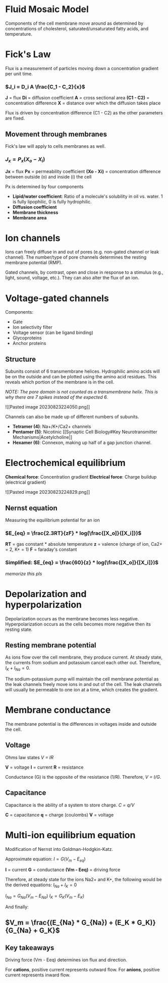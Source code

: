 # Fluid Mosaic Model
Components of the cell membrane move around as determined by concentrations of cholesterol, saturated/unsaturated fatty acids, and temperature.
# Fick's Law
Flux is a measurement of particles moving down a concentration gradient per unit time.
### $J_i = D_i A \frac{C_1 - C_2}{x}$ 
**J** = flux
**Di** = diffusion coefficient
**A** = cross sectional area
**(C1 - C2)** = concentration difference
**X** = distance over which the diffusion takes place

Flux is driven by concentration difference (C1 - C2) as the other parameters are fixed.
## Movement through membranes
Fick's law will apply to cells membranes as well.
### $J_x = P_x (X_o - X_i)$
**Jx** = flux
**Px** = permeability coefficient
**(Xo - Xi)** = concentration difference between outside (o) and inside (i) the cell

Px is determined by four components
- **Lipid/water coefficient**: Ratio of a molecule's solubility in oil vs. water. 1 is fully lipophilic, 0 is fully hydrophilic.
- **Diffusion coefficient**
- **Membrane thickness**
- **Membrane area**
# Ion channels
Ions can freely diffuse in and out of pores (e.g. non-gated channel or leak channel). The number/type of pore channels determines the resting membrane potential (RMP).

Gated channels, by contrast, open and close in response to a stimulus (e.g., light, sound, voltage, etc.). They can also alter the flux of an ion.
# Voltage-gated channels
Components:
- Gate
- Ion selectivity filter
- Voltage sensor (can be ligand binding)
- Glycoproteins
- Anchor proteins
## Structure
Subunits consist of 6 transmembrane helices. Hydrophilic amino acids will be on the outside and can be plotted using the amino acid residues. This reveals which portion of the membrane is in the cell.

*NOTE: The pore domain is not counted as a transmembrane helix. This is why there are 7 spikes instead of the expected 6.*

![[Pasted image 20230823224050.png]]

Channels can also be made up of different numbers of subunits. 

- **Tetramer (4)**: Na+/K+/Ca2+ channels
- **Pentamer (5)**: Nicotinic [[Synaptic Cell Biology#Key Neurotransmitter Mechanisms|Acetylcholine]]
- **Hexamer (6)**: Connexon, making up half of a gap junction channel.
# Electrochemical equilibrium
**Chemical force**: Concentration gradient
**Electrical force**: Charge buildup (electrical gradient)

![[Pasted image 20230823224829.png]]
## Nernst equation
Measuring the equilibrium potential for an ion
### $E_{eq} = \frac{2.3RT}{zF} * log(\frac{[X_o]}{[X_i]})$
**RT** = gas constant * absolute temperature
**z** = valence (charge of ion, Ca2+ = 2, K+ = 1)
**F** = faraday's constant
### Simplified: $E_{eq} = \frac{60}{z} * log(\frac{[X_o]}{[X_i]})$
*memorize this pls*
# Depolarization and hyperpolarization
Depolarization occurs as the membrane becomes less negative. Hyperpolarization occurs as the cells becomes more negative then its resting state.
## Resting membrane potential
As ions flow over the cell membrane, they produce current. At steady state, the currents from sodium and potassium cancel each other out. Therefore, $I_K + I_{Na} = 0$.

The sodium-potassium pump will maintain the cell membrane potential as the leak channels freely move ions in and out of the cell. The leak channels will usually be permeable to one ion at a time, which creates the gradient.
# Membrane conductance
The membrane potential is the differences in voltages inside and outside the cell.
## Voltage
Ohms law states *V = IR*

**V** = voltage
**I** = current
**R** = resistance

Conductance (G) is the opposite of the resistance (1/R). Therefore, *V = I/G*.
## Capacitance
Capacitance is the ability of a system to store charge. *C = q/V*

**C** = capacitance
**q** = charge (coulombs)
**V** = voltage
# Multi-ion equilibrium equation
Modification of Nernst into Goldman-Hodgkin-Katz.

Approximate equation:
$I = G(V_m - E_{eq})$

**I** = current
**G** = conductance
**(Vm - Eeq)** = driving force

Therefore, at steady state for the ions Na2+ and K+, the following would be the derived equations:
$I_{Na} + I_K = 0$

$I_{Na} = G_{Na}(V_m - E_{Na})$
$I_{K} = G_{K}(V_m - E_{K})$

And finally:
## $V_m = \frac{(E_{Na} * G_{Na}) + (E_K * G_K)}{G_{Na} + G_K}$

## Key takeaways
Driving force (Vm - Eeq) determines ion flux and direction. 

For **cations**, positive current represents outward flow.
For **anions**, positive current represents inward flow.